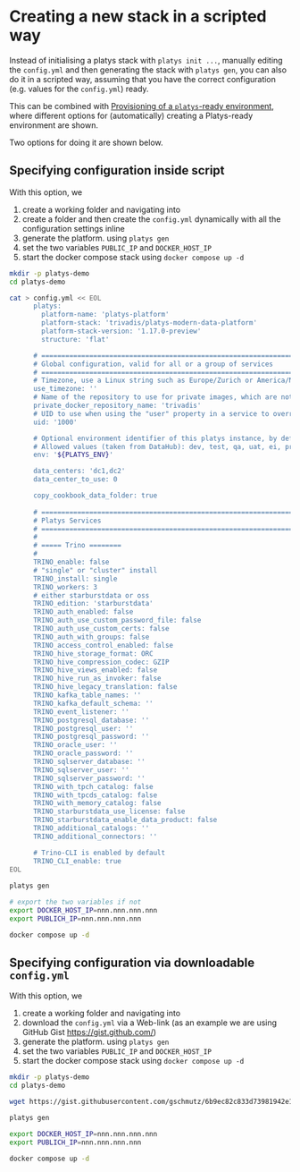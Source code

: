 # Creating a new stack in a scripted way

Instead of initialising a platys stack with `platys init ...`, manually editing the `config.yml` and then generating the stack with `platys gen`, you can also do it in a scripted way, assuming that you have the correct configuration (e.g. values for the `config.yml`) ready.

This can be combined with [Provisioning of a `platys`-ready environment](https://github.com/TrivadisPF/platys/tree/master/documentation/environment), where different options for (automatically) creating a Platys-ready environment are shown.

Two options for doing it are shown below.

## Specifying configuration inside script

With this option, we 

1. create a working folder and navigating into
2. create a folder and then create the `config.yml` dynamically with all the configuration settings inline
3. generate the platform. using `platys gen`
4. set the two variables `PUBLIC_IP` and `DOCKER_HOST_IP` 
5. start the docker compose stack using `docker compose up -d`

```bash
mkdir -p platys-demo
cd platys-demo

cat > config.yml << EOL
      platys:
        platform-name: 'platys-platform'
        platform-stack: 'trivadis/platys-modern-data-platform'
        platform-stack-version: '1.17.0-preview'
        structure: 'flat'

      # ========================================================================
      # Global configuration, valid for all or a group of services
      # ========================================================================
      # Timezone, use a Linux string such as Europe/Zurich or America/New_York
      use_timezone: ''
      # Name of the repository to use for private images, which are not on docker hub (currently only Oracle images)
      private_docker_repository_name: 'trivadis'
      # UID to use when using the "user" property in a service to override the user inside the container
      uid: '1000'

      # Optional environment identifier of this platys instance, by default take it from environment variable but can be changed to hardcoded value. 
      # Allowed values (taken from DataHub): dev, test, qa, uat, ei, pre, non_prod, prod, corp
      env: '${PLATYS_ENV}'

      data_centers: 'dc1,dc2'
      data_center_to_use: 0

      copy_cookbook_data_folder: true
      
      # ========================================================================
      # Platys Services
      # ========================================================================
      #
      # ===== Trino ========
      #
      TRINO_enable: false
      # "single" or "cluster" install
      TRINO_install: single
      TRINO_workers: 3
      # either starburstdata or oss
      TRINO_edition: 'starburstdata'
      TRINO_auth_enabled: false
      TRINO_auth_use_custom_password_file: false
      TRINO_auth_use_custom_certs: false
      TRINO_auth_with_groups: false
      TRINO_access_control_enabled: false
      TRINO_hive_storage_format: ORC
      TRINO_hive_compression_codec: GZIP
      TRINO_hive_views_enabled: false
      TRINO_hive_run_as_invoker: false
      TRINO_hive_legacy_translation: false
      TRINO_kafka_table_names: ''
      TRINO_kafka_default_schema: ''
      TRINO_event_listener: ''
      TRINO_postgresql_database: ''
      TRINO_postgresql_user: ''
      TRINO_postgresql_password: ''
      TRINO_oracle_user: ''
      TRINO_oracle_password: ''
      TRINO_sqlserver_database: ''
      TRINO_sqlserver_user: ''
      TRINO_sqlserver_password: ''
      TRINO_with_tpch_catalog: false
      TRINO_with_tpcds_catalog: false
      TRINO_with_memory_catalog: false
      TRINO_starburstdata_use_license: false
      TRINO_starburstdata_enable_data_product: false
      TRINO_additional_catalogs: ''
      TRINO_additional_connectors: ''

      # Trino-CLI is enabled by default
      TRINO_CLI_enable: true
EOL
      
platys gen

# export the two variables if not 
export DOCKER_HOST_IP=nnn.nnn.nnn.nnn
export PUBLICH_IP=nnn.nnn.nnn.nnn

docker compose up -d
```
   
## Specifying configuration via downloadable `config.yml`

With this option, we 

1. create a working folder and navigating into
2. download the `config.yml` via a Web-link (as an example we are using GitHub Gist <https://gist.github.com/>)
3. generate the platform. using `platys gen`
3. set the two variables `PUBLIC_IP` and `DOCKER_HOST_IP` 
4. start the docker compose stack using `docker compose up -d`

```bash
mkdir -p platys-demo
cd platys-demo

wget https://gist.githubusercontent.com/gschmutz/6b9ec82c833d73981942e1d412284933/raw/62a4bc428ee8d8830cc348dc14ec7389ea3440ad/platys-trino-config.yml -O config.yml

platys gen

export DOCKER_HOST_IP=nnn.nnn.nnn.nnn
export PUBLICH_IP=nnn.nnn.nnn.nnn

docker compose up -d
```